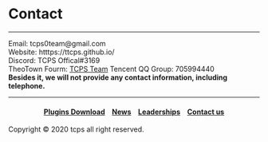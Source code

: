 <style>
h1 {text-align: center;}
h4 {text-align: center;}
h3 {text-align: center;}
p {text-align: center;}
</style>
<style type="text/css">
  #left{
        text-align:left;
  }
  #right{
        text-align:right;
  }
</style>

<h1><div id="left">Contact</div></h1>
<hr>
<div id="left">Email: tcps0team@gmail.com<br>
Website: htttps://ttcps.github.io/<br>
Discord: TCPS Offical#3169<br>
TheoTown Fourm: <a href="/jump/fourm/">TCPS Team<a/>
Tencent QQ Group: 705994440</div>
<div id="left"><b>Besides it, we will not provide any contact information, including telephone.</b></div>
<hr>
<h4><a href="/plugins/download">Plugins Download</a>&emsp;<a href="/news">News</a>&emsp;<a href="/leaderships">Leaderships</a>&emsp;<a href="/contact">Contact us</a></h4>
Copyright © 2020 tcps all right reserved.

